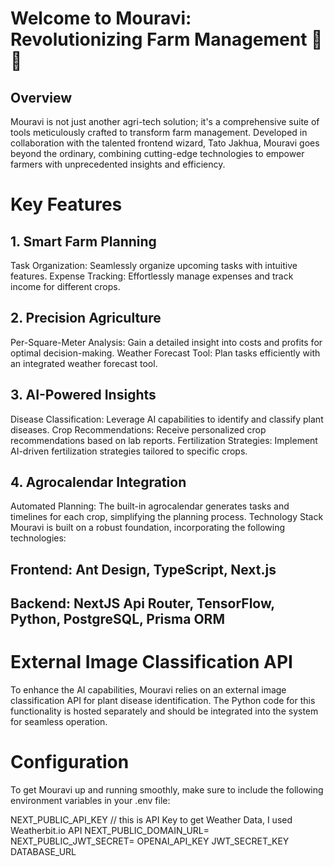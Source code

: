 # Welcome to Mouravi: Revolutionizing Farm Management 🚜✨
## Overview
Mouravi is not just another agri-tech solution; it's a comprehensive suite of tools meticulously crafted to transform farm management. Developed in collaboration with the talented frontend wizard, Tato Jakhua, Mouravi goes beyond the ordinary, combining cutting-edge technologies to empower farmers with unprecedented insights and efficiency.

# Key Features
## 1. Smart Farm Planning
Task Organization: Seamlessly organize upcoming tasks with intuitive features.
Expense Tracking: Effortlessly manage expenses and track income for different crops.
## 2. Precision Agriculture
Per-Square-Meter Analysis: Gain a detailed insight into costs and profits for optimal decision-making.
Weather Forecast Tool: Plan tasks efficiently with an integrated weather forecast tool.
## 3. AI-Powered Insights
Disease Classification: Leverage AI capabilities to identify and classify plant diseases.
Crop Recommendations: Receive personalized crop recommendations based on lab reports.
Fertilization Strategies: Implement AI-driven fertilization strategies tailored to specific crops.
## 4. Agrocalendar Integration
Automated Planning: The built-in agrocalendar generates tasks and timelines for each crop, simplifying the planning process.
Technology Stack
Mouravi is built on a robust foundation, incorporating the following technologies:

## Frontend: Ant Design, TypeScript, Next.js
## Backend: NextJS Api Router, TensorFlow, Python, PostgreSQL, Prisma ORM
# External Image Classification API
To enhance the AI capabilities, Mouravi relies on an external image classification API for plant disease identification. The Python code for this functionality is hosted separately and should be integrated into the system for seamless operation.

# Configuration
To get Mouravi up and running smoothly, make sure to include the following environment variables in your .env file:

NEXT_PUBLIC_API_KEY  // this is API Key to get Weather Data, I used Weatherbit.io API
NEXT_PUBLIC_DOMAIN_URL=
NEXT_PUBLIC_JWT_SECRET=
OPENAI_API_KEY
JWT_SECRET_KEY
DATABASE_URL
